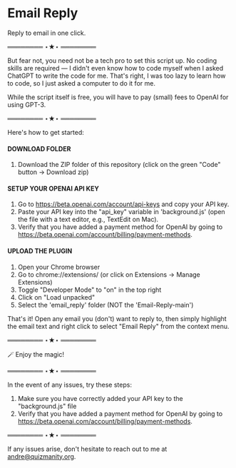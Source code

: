 # Email Reply
Reply to email in one click.

════════ ⋆★⋆ ════════

But fear not, you need not be a tech pro to set this script up. No coding skills are required — I didn't even know how to code myself when I asked ChatGPT to write the code for me. That's right, I was too lazy to learn how to code, so I just asked a computer to do it for me. 

While the script itself is free, you will have to pay (small) fees to OpenAI for using GPT-3.

════════ ⋆★⋆ ════════

Here's how to get started: 

#### DOWNLOAD FOLDER
1. Download the ZIP folder of this repository (click on the green "Code" button -> Download zip)  

#### SETUP YOUR OPENAI API KEY  
1. Go to https://beta.openai.com/account/api-keys and copy your API key.  
2. Paste your API key into the "api_key" variable in 'background.js' (open the file with a text editor, e.g., TextEdit on Mac). 
3. Verify that you have added a payment method for OpenAI by going to https://beta.openai.com/account/billing/payment-methods.
  
#### UPLOAD THE PLUGIN  
1. Open your Chrome browser  
2. Go to chrome://extensions/ (or click on Extensions -> Manage Extensions)
3. Toggle "Developer Mode" to "on" in the top right  
4. Click on "Load unpacked"  
5. Select the 'email_reply' folder (NOT the 'Email-Reply-main')

That's it! Open any email you (don't) want to reply to, then simply highlight the email text and right click to select "Email Reply" from the context menu.

════════ ⋆★⋆ ════════

🪄
Enjoy the magic! 

════════ ⋆★⋆ ════════

In the event of any issues, try these steps:
1. Make sure you have correctly added your API key to the "background.js" file 
2. Verify that you have added a payment method for OpenAI by going to https://beta.openai.com/account/billing/payment-methods.

════════ ⋆★⋆ ════════

If any issues arise, don't hesitate to reach out to me at andre@quizmanity.org.
